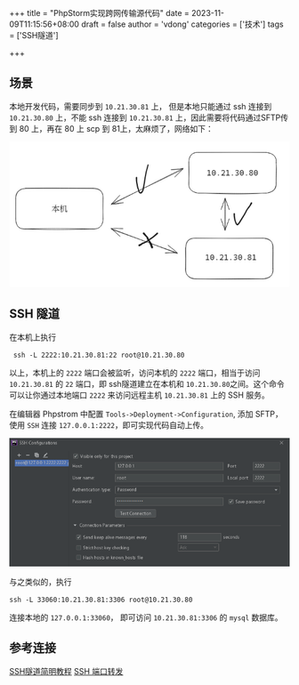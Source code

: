 +++
title = "PhpStorm实现跨网传输源代码"
date = 2023-11-09T11:15:56+08:00
draft = false
author = 'vdong'
categories = ['技术']
tags = ['SSH隧道']

+++

## 场景

本地开发代码，需要同步到 `10.21.30.81` 上， 但是本地只能通过 ssh 连接到 `10.21.30.80` 上，不能 ssh  连接到 `10.21.30.81` 上，因此需要将代码通过SFTP传到 80 上，再在 80 上 scp 到 81上，太麻烦了，网络如下：

![image-20231109112816186](/imgs/内网穿透/image-20231109112816186.png)

## SSH 隧道

在本机上执行

```shell
 ssh -L 2222:10.21.30.81:22 root@10.21.30.80
```

以上，本机上的 `2222` 端口会被监听，访问本机的 `2222` 端口，相当于访问 `10.21.30.81` 的 `22` 端口，即 ssh隧道建立在本机和 `10.21.30.80`之间。这个命令可以让你通过本地端口 `2222` 来访问远程主机 `10.21.30.81` 上的 SSH 服务。

在编辑器 Phpstrom 中配置 `Tools->Deployment->Configuration`,  添加 SFTP， 使用 `SSH` 连接 `127.0.0.1:2222`，即可实现代码自动上传。 

![image-20231109164954571](/imgs/内网穿透/image-20231109164954571.png)

与之类似的，执行

```shell
ssh -L 33060:10.21.30.81:3306 root@10.21.30.80
```

连接本地的 `127.0.0.1:33060`， 即可访问 `10.21.30.81:3306` 的 `mysql` 数据库。 

## 参考连接

[SSH隧道简明教程](https://www.lixueduan.com/posts/linux/07-ssh-tunnel/)
[SSH 端口转发](https://wangdoc.com/ssh/port-forwarding)
